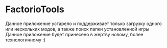 # FactorioTools
 
Данное приложение устарело и поддерживает только загрузку одного или нескольких модов, а также поиск папки установленной игры
Данное приложение будет принесено в жертву новому, более технологичному :)
